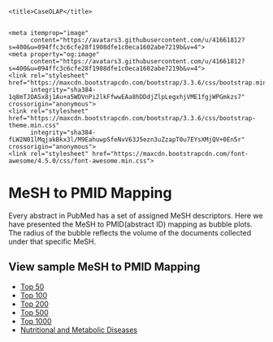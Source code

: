 <!DOCTYPE html>
<html lang="en">
<head>
    <meta charset="utf-8">
    <meta http-equiv="X-UA-Compatible" content="IE=edge">
    <meta name="viewport" content="width=device-width, initial-scale=1">
    <link rel="shortcut icon" type="image/ico" href="img/alu.ico"/>
    <meta name="title" content="CaseOLAP">
    <meta itemprop="name" content="CaseOLAP">
    <meta property="og:title" content="CaseOLAP">
    <meta name="description"
          content="CaseOLAP">
    <meta itemprop="description"
          content="CaseOLAP">
    <meta id="meta-tag-description" property="og:description"
          content="CaseOLAP">


    <title>CaseOLAP</title>


    <meta itemprop="image"
          content="https://avatars3.githubusercontent.com/u/41661812?s=400&u=094ffc3c6cfe28f1908dfe1c0eca1602abe7219b&v=4">
    <meta property="og:image"
          content="https://avatars3.githubusercontent.com/u/41661812?s=400&u=094ffc3c6cfe28f1908dfe1c0eca1602abe7219b&v=4">
    <link rel="stylesheet" href="https://maxcdn.bootstrapcdn.com/bootstrap/3.3.6/css/bootstrap.min.css"
          integrity="sha384-1q8mTJOASx8j1Au+a5WDVnPi2lkFfwwEAa8hDDdjZlpLegxhjVME1fgjWPGmkzs7" crossorigin="anonymous">
    <link rel="stylesheet" href="https://maxcdn.bootstrapcdn.com/bootstrap/3.3.6/css/bootstrap-theme.min.css"
          integrity="sha384-fLW2N01lMqjakBkx3l/M9EahuwpSfeNvV63J5ezn3uZzapT0u7EYsXMjQV+0En5r" crossorigin="anonymous">
    <link rel="stylesheet" href="https://maxcdn.bootstrapcdn.com/font-awesome/4.5.0/css/font-awesome.min.css">


   
    


</head>
<body>

<!--About Us -->


<div id="aboutUs">
    <div class="container">
        <div class="row">
            <div class="page-header"><h1> MeSH to PMID Mapping </h1></div>
            <div class="col-md-7">
                <p>
                    Every abstract in PubMed has a set of assigned MeSH descriptors. Here we have presented the MeSH to PMID(abstract ID) mapping as bubble plots. The radius of the bubble reflects the volume of  the documents collected under that specific MeSH.
                </p>
            </div>
            <div class="col-md-4 col-md-offset-1">
                <h2>View sample MeSH to PMID Mapping</h2>
                <ul>
                    <li> <a href="bubble/top50.html" target="_blank"> Top 50 </a> </li>
                    <li> <a href="bubble/top100.html" target="_blank"> Top 100 </a> </li>
                    <li> <a href="bubble/top200.html" target="_blank"> Top 200 </a></li>
                    <li> <a href="bubble/top500.html" target="_blank"> Top 500 </a></li>
                    <li> <a href="bubble/top1000.html" target="_blank"> Top 1000 </a> </li>
                    <li> <a href="bubble/meta.html" target="_blank"> Nutritional and Metabolic Diseases </a> </li>
                </ul>
            </div>
        </div>
    </div>
</div>




<script src="https://ajax.googleapis.com/ajax/libs/jquery/1.11.3/jquery.min.js"></script>
<script src="https://maxcdn.bootstrapcdn.com/bootstrap/3.3.6/js/bootstrap.min.js"
        integrity="sha384-0mSbJDEHialfmuBBQP6A4Qrprq5OVfW37PRR3j5ELqxss1yVqOtnepnHVP9aJ7xS"
        crossorigin="anonymous"></script>


<script src="https://cdnjs.cloudflare.com/ajax/libs/knockout/3.4.0/knockout-min.js"></script>

</body>
</html>
